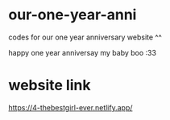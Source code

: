 # our-one-year-anni
codes for our one year anniversary website ^^

happy one year anniversay my baby boo :33

# website link
https://4-thebestgirl-ever.netlify.app/
